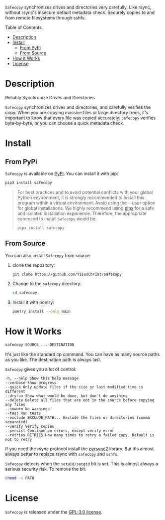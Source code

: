 `Safecopy` synchronizes drives and directories very carefully. Like rsync, without rsync's insecure default metadata check. Securely copies to and from remote filesystems through sshfs.

Table of Contents

- [Description](#description)
- [Install](#install)
  - [From PyPi](#from-pypi)
  - [From Source](#from-source)
- [How it Works](#how-it-works)
- [License](#license)

# Description

Reliably Synchronize Drives and Directories

`Safecopy` synchronizes drives and directories, and carefully verifies the copy. When you are copying massive files or large directory trees, it's important to know that every file was copied accurately. `Safecopy` verifies byte-by-byte, or you can choose a quick metadata check.

# Install

## From PyPi

`Safecopy` is available on [PyPi](https://pypi.org/project/safecopy). You can install it with pip:

```sh
pip3 install safecopy
```

> For best practices and to avoid potential conflicts with your global Python environment, it is strongly recommended to install this program within a virtual environment. Avoid using the --user option for global installations. We highly recommend using [pipx](https://pypi.org/project/pipx/) for a safe and isolated installation experience. Therefore, the appropriate command to install `Safecopy` would be:
>
> ```sh
> pipx install safecopy
> ```

## From Source

You can also install `Safecopy` from source.

1. clone the repository:

   ```sh
   git clone https://github.com/YisusChrist/safecopy
   ```

2. Change to the `safecopy` directory.

   ```sh
   cd safecopy
   ```

3. Install it with poetry:

   ```sh
   poetry install --only main
   ```

# How it Works

```sh
safecopy SOURCE ... DESTINATION
```

It's just like the standard cp command. You can have as many source paths as you like. The destination path is always last.

`Safecopy` gives you a lot of control:

```
-h, --help Show this help message
--verbose Show progress
--quick Only update files if the size or last modified time is different
--dryrun Show what would be done, but don't do anything
--delete Delete all files that are not in the source before copying any files
--nowarn No warnings
--test Run tests
--exclude EXCLUDE_PATH... Exclude the files or directories (comma separated)
--verify Verify copies
--persist Continue on errors, except verify error
--retries RETRIES How many times to retry a failed copy. Default is not to retry
```

If you need the rsync protocol install the [pyrsync2](https://pypi.org/project/pyrsync2) library. But it's almost always better to replace rsync with `safecopy` and `sshfs`.

`Safecopy` detects when the `setuid/setgid` bit is set. This is almost always a serious security risk. To remove the bit:

```sh
chmod -s PATH
```

# License

`Safecopy` is released under the [GPL-3.0 license](https://opensource.org/licenses/GPL-3.0).
